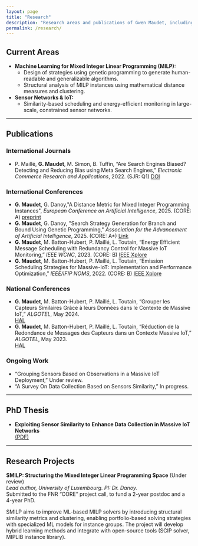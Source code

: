 ```yaml
---
layout: page
title: "Research"
description: "Research areas and publications of Gwen Maudet, including machine learning for MILP, sensor networks, IoT, and optimization algorithms."
permalink: /research/
---
```


## Current Areas

- **Machine Learning for Mixed Integer Linear Programming (MILP):**
  - Design of strategies using genetic programming to generate human-readable and generalizable algorithms.
  - Structural analysis of MILP instances using mathematical distance measures and clustering.
- **Sensor Networks & IoT:**
  - Similarity-based scheduling and energy-efficient monitoring in large-scale, constrained sensor networks.

---

## Publications

### International Journals
- P. Maillé, **G. Maudet**, M. Simon, B. Tuffin, “Are Search Engines Biased? Detecting and Reducing Bias using Meta Search Engines,” *Electronic Commerce Research and Applications*, 2022. (SJR: Q1)
  [DOI](https://doi.org/10.1016/j.elerap.2022.101132)

### International Conferences
-  **G. Maudet**, G. Danoy,"A Distance Metric for Mixed Integer Programming Instances", *European Conference on Artificial Intelligence*, 2025. (CORE: A) 
[preprint](https://arxiv.org/abs/2507.11063)
- **G. Maudet**, G. Danoy, "Search Strategy Generation for Branch and Bound Using Genetic Programming," *Association for the Advancement of Artificial Intelligence*, 2025. (CORE: A*) 
  [Link](https://ojs.aaai.org/index.php/AAAI/article/view/33229)
- **G. Maudet**, M. Batton-Hubert, P. Maillé, L. Toutain, “Energy Efficient Message Scheduling with Redundancy Control for Massive IoT Monitoring,” *IEEE WCNC*, 2023. (CORE: B) 
  [IEEE Xplore](https://ieeexplore.ieee.org/abstract/document/10118910)
- **G. Maudet**, M. Batton-Hubert, P. Maillé, L. Toutain, “Emission Scheduling Strategies for Massive-IoT: Implementation and Performance Optimization,” *IEEE/IFIP NOMS*, 2022. (CORE: B) 
  [IEEE Xplore](https://ieeexplore.ieee.org/document/9789769)

### National Conferences
- **G. Maudet**, M. Batton-Hubert, P. Maillé, L. Toutain, “Grouper les Capteurs Similaires Grâce à leurs Données dans le Contexte de Massive IoT,” *ALGOTEL*, May 2024.  
  [HAL](https://hal-bioemco.ccsd.cnrs.fr/DEMO-ENSMSE/hal-04549902v1)
- **G. Maudet**, M. Batton-Hubert, P. Maillé, L. Toutain, “Réduction de la Redondance de Messages des Capteurs dans un Contexte Massive IoT,” *ALGOTEL*, May 2023.  
  [HAL](https://hal.science/hal-04079906?lang=en)

### Ongoing Work
- “Grouping Sensors Based on Observations in a Massive IoT Deployment,” Under review.
- “A Survey On Data Collection Based on Sensors Similarity,” In progress.

---

## PhD Thesis

- **Exploiting Sensor Similarity to Enhance Data Collection in Massive IoT Networks**  
  [(PDF)](https://theses.hal.science/tel-04349604/file/2023IMTA0360_Maudet-Gwen.pdf)

---
## Research Projects

**SMILP: Structuring the Mixed Integer Linear Programming Space** (Under review)  
*Lead author, University of Luxembourg. PI: Dr. Danoy.*  
Submitted to the FNR “CORE” project call, to fund a 2-year postdoc and a 4-year PhD.

SMILP aims to improve ML-based MILP solvers by introducing structural similarity metrics and clustering, enabling portfolio-based solving strategies with specialized ML models for instance groups. The project will develop hybrid learning methods and integrate with open-source tools (SCIP solver, MIPLIB instance library).
